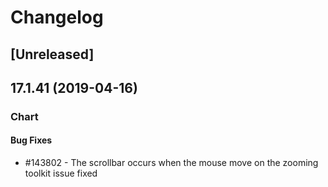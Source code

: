 # Changelog

## [Unreleased]

## 17.1.41 (2019-04-16)

### Chart

#### Bug Fixes

- #143802 - The scrollbar occurs when the mouse move on the zooming toolkit issue fixed